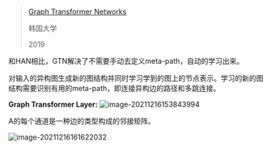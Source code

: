 > [Graph Transformer Networks](https://arxiv.org/pdf/1911.06455v2.pdf)
>
> 韩国大学
>
> 2019



和HAN相比，GTN解决了不需要手动去定义meta-path，自动的学习出来。

对输入的异构图生成新的图结构并同时学习学到的图上的节点表示。学习的新的图结构需要识别有用的meta-path，即连接异构边的路径和多跳连接。

**Graph Transformer Layer:**
![image-20211216153843994](https://cdn.jsdelivr.net/gh/Zhangxin98/Note@main/img/202112161538151.png)

A的每个通道是一种边的类型构成的邻接矩阵。

![image-20211216161622032](https://cdn.jsdelivr.net/gh/Zhangxin98/Note@main/img/202112161616140.png)

